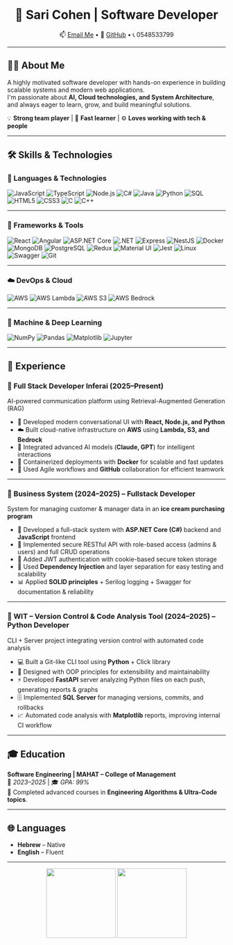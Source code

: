 <div align="center">

# 👋 Sari Cohen | Software Developer  

📫 [Email Me](mailto:s0548533799@gmail.com) • 🔗 [GitHub](https://github.com/sc3887) • 📞 0548533799  

</div>

---

## 👩‍💻 About Me
A highly motivated software developer with hands-on experience in building scalable systems and modern web applications.  
I'm passionate about **AI, Cloud technologies, and System Architecture**, and always eager to learn, grow, and build meaningful solutions.

💡 **Strong team player** | 🧠 **Fast learner** | ⚙️ **Loves working with tech & people**

---
## 🛠 Skills & Technologies

### 🚀 Languages & Technologies
![JavaScript](https://img.shields.io/badge/JavaScript-F7DF1E?style=flat-square&logo=javascript&logoColor=000)
![TypeScript](https://img.shields.io/badge/TypeScript-3178C6?style=flat-square&logo=typescript&logoColor=fff)
![Node.js](https://img.shields.io/badge/Node.js-339933?style=flat-square&logo=node.js&logoColor=fff)
![C#](https://img.shields.io/badge/C%23-239120?style=flat-square&logo=csharp&logoColor=fff)
![Java](https://img.shields.io/badge/Java-007396?style=flat-square&logo=openjdk&logoColor=fff)
![Python](https://img.shields.io/badge/Python-3776AB?style=flat-square&logo=python&logoColor=fff)
![SQL](https://img.shields.io/badge/SQL-025E8C?style=flat-square&logo=postgresql&logoColor=fff)
![HTML5](https://img.shields.io/badge/HTML5-E34F26?style=flat-square&logo=html5&logoColor=fff)
![CSS3](https://img.shields.io/badge/CSS3-1572B6?style=flat-square&logo=css3&logoColor=fff)
![C](https://img.shields.io/badge/C-00599C?style=flat-square&logo=c&logoColor=fff)
![C++](https://img.shields.io/badge/C++-00599C?style=flat-square&logo=cplusplus&logoColor=fff)

---

### 🧰 Frameworks & Tools
![React](https://img.shields.io/badge/React-61DAFB?style=flat-square&logo=react&logoColor=000)
![Angular](https://img.shields.io/badge/Angular-DD0031?style=flat-square&logo=angular&logoColor=fff)
![ASP.NET Core](https://img.shields.io/badge/ASP.NET_Core-512BD4?style=flat-square&logo=dotnet&logoColor=fff)
![.NET](https://img.shields.io/badge/.NET-512BD4?style=flat-square&logo=dotnet&logoColor=fff)
![Express](https://img.shields.io/badge/Express-000000?style=flat-square&logo=express&logoColor=fff)
![NestJS](https://img.shields.io/badge/NestJS-E0234E?style=flat-square&logo=nestjs&logoColor=fff)
![Docker](https://img.shields.io/badge/Docker-2496ED?style=flat-square&logo=docker&logoColor=fff)
![MongoDB](https://img.shields.io/badge/MongoDB-47A248?style=flat-square&logo=mongodb&logoColor=fff)
![PostgreSQL](https://img.shields.io/badge/PostgreSQL-4169E1?style=flat-square&logo=postgresql&logoColor=fff)
![Redux](https://img.shields.io/badge/Redux-764ABC?style=flat-square&logo=redux&logoColor=fff)
![Material UI](https://img.shields.io/badge/Material_UI-0081CB?style=flat-square&logo=mui&logoColor=fff)
![Jest](https://img.shields.io/badge/Jest-C21325?style=flat-square&logo=jest&logoColor=fff)
![Linux](https://img.shields.io/badge/Linux-FCC624?style=flat-square&logo=linux&logoColor=000)
![Swagger](https://img.shields.io/badge/Swagger-85EA2D?style=flat-square&logo=swagger&logoColor=000)
![Git](https://img.shields.io/badge/Git-F05032?style=flat-square&logo=git&logoColor=fff)

---

### ☁️ DevOps & Cloud
![AWS](https://img.shields.io/badge/AWS-232F3E?style=flat-square&logo=amazon-aws&logoColor=fff)
![AWS Lambda](https://img.shields.io/badge/AWS_Lambda-FF9900?style=flat-square&logo=awslambda&logoColor=fff)
![AWS S3](https://img.shields.io/badge/AWS_S3-569A31?style=flat-square&logo=amazons3&logoColor=fff)
![AWS Bedrock](https://img.shields.io/badge/AWS_Bedrock-FF4F00?style=flat-square&logo=amazon&logoColor=fff)

---

### 🤖 Machine & Deep Learning
![NumPy](https://img.shields.io/badge/NumPy-013243?style=flat-square&logo=numpy&logoColor=fff)
![Pandas](https://img.shields.io/badge/Pandas-150458?style=flat-square&logo=pandas&logoColor=fff)
![Matplotlib](https://img.shields.io/badge/Matplotlib-11557C?style=flat-square&logo=plotly&logoColor=fff)
![Jupyter](https://img.shields.io/badge/Jupyter-F37626?style=flat-square&logo=jupyter&logoColor=fff)

---
## 💼 Experience

### 🔹 Full Stack Developer Inferai (2025–Present)
AI-powered communication platform using Retrieval-Augmented Generation (RAG)

- 🧠 Developed modern conversational UI with **React, Node.js, and Python**
- ☁️ Built cloud-native infrastructure on **AWS** using **Lambda, S3, and Bedrock**
- 🤖 Integrated advanced AI models (**Claude, GPT**) for intelligent interactions
- 🔁 Containerized deployments with **Docker** for scalable and fast updates
- 👥 Used Agile workflows and **GitHub** collaboration for efficient teamwork

---

### 🔹 Business System (2024–2025) – Fullstack Developer
System for managing customer & manager data in an **ice cream purchasing program**

- 🏢 Developed a full-stack system with **ASP.NET Core (C#)** backend and **JavaScript** frontend  
- 🔐 Implemented secure RESTful API with role-based access (admins & users) and full CRUD operations  
- 🔑 Added JWT authentication with cookie-based secure token storage  
- 🧩 Used **Dependency Injection** and layer separation for easy testing and scalability  
- 📊 Applied **SOLID principles** + Serilog logging + Swagger for documentation & reliability  

---

### 🔹 WIT – Version Control & Code Analysis Tool (2024–2025) – Python Developer
CLI + Server project integrating version control with automated code analysis

- 💻 Built a Git-like CLI tool using **Python** + Click library  
- 🧱 Designed with OOP principles for extensibility and maintainability  
- ⚡ Developed **FastAPI** server analyzing Python files on each push, generating reports & graphs  
- 🗄️ Implemented **SQL Server** for managing versions, commits, and rollbacks  
- 📈 Automated code analysis with **Matplotlib** reports, improving internal CI workflow  

---

## 🎓 Education
**Software Engineering | MAHAT – College of Management**  
📅 *2023–2025* | 🎓 *GPA: 99%*  
🎯 Completed advanced courses in **Engineering Algorithms & Ultra-Code topics**.

---

## 🌐 Languages
- **Hebrew** – Native  
- **English** – Fluent  

---

<p align="center">
  <img height="160" src="https://github-readme-stats.vercel.app/api?username=sc3887&show_icons=true&theme=transparent" />
  <img height="160" src="https://streak-stats.demolab.com?user=sc3887&theme=transparent" />
</p>
